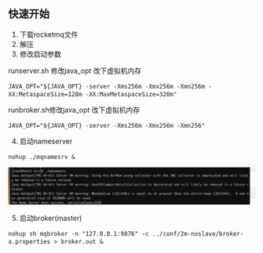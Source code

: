## 快速开始

1. 下载rocketmq文件
2. 解压
3. 修改启动参数

runserver.sh  修改java_opt 改下虚拟机内存

```shell
JAVA_OPT="${JAVA_OPT} -server -Xms256m -Xmx256m -Xmn256m -XX:MetaspaceSize=128m -XX:MaxMetaspaceSize=320m"
```

runbroker.sh修改java_opt 改下虚拟机内存

```shell
JAVA_OPT="${JAVA_OPT} -server -Xms256m -Xmx256m -Xmn256"
```



4. 启动nameserver

```shell
nohup ./mqnamesrv &
```

![rocketmq-1](./images/mq/rocketmq-1.png)

5. 启动broker(master)

```shell
nohup sh mqbroker -n "127.0.0.1:9876" -c ../conf/2m-noslave/broker-a.properties > broker.out & 
```

